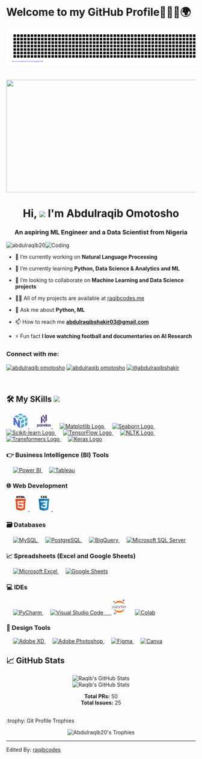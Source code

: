 # Welcome to my GitHub Profile<span style="animation: slideIn 1s ease infinite; display: inline-block;">👨‍💻🚀🌍</span>

![gitartwork](gitartwork.svg)

<h1><img align="center" alt="" width="1000" height="300" src="https://media.giphy.com/media/26tn33aiTi1jkl6H6/giphy.gif"></h1>
<h1 align="center">Hi, <img src="https://media.giphy.com/media/hvRJCLFzcasrR4ia7z/giphy.gif" width="35"> I'm Abdulraqib Omotosho </h1>
<h3 align="center">An aspiring ML Engineer and a Data Scientist from Nigeria</h3>
<img align="right" alt="Coding" width="400" src="https://cdn.dribbble.com/users/1019864/screenshots/3079099/codeloop.gif">

<p align="left"> <img src="https://komarev.com/ghpvc/?username=abdulraqib20&label=Profile%20views&color=0e75b6&style=flat" alt="abdulraqib20" /> </p>

- 🔭 I’m currently working on **Natural Language Processing**

- 🌱 I’m currently learning **Python, Data Science & Analytics and ML**

- 👯 I’m looking to collaborate on **Machine Learning and Data Science projects**

- 👨‍💻 All of my projects are available at [raqibcodes.me](raqibcodes.me)

- 💬 Ask me about **Python, ML**

- 📫 How to reach me **abdulraqibshakir03@gmail.com**

- ⚡ Fun fact **I love watching football and documentaries on AI Research**

<h3 align="left">Connect with me:</h3>
<p align="left">
<a href="https://linkedin.com/in/abdulraqib omotosho" target="blank"><img align="center" src="https://raw.githubusercontent.com/rahuldkjain/github-profile-readme-generator/master/src/images/icons/Social/linked-in-alt.svg" alt="abdulraqib omotosho" height="30" width="40" /></a>
<a href="https://kaggle.com/abdulraqib omotosho" target="blank"><img align="center" src="https://raw.githubusercontent.com/rahuldkjain/github-profile-readme-generator/master/src/images/icons/Social/kaggle.svg" alt="abdulraqib omotosho" height="30" width="40" /></a>
<a href="https://medium.com/@abdulraqibshakir03" target="blank"><img align="center" src="https://raw.githubusercontent.com/rahuldkjain/github-profile-readme-generator/master/src/images/icons/Social/medium.svg" alt="@abdulraqibshakir" height="30" width="40" /></a>
</p> <br>

## 🛠️ My SKills <img src="https://media.giphy.com/media/iY8CRBdQXODJSCERIr/giphy.gif" width="30px">&nbsp; 

<p align="left"> 
  &emsp; 
  <a href="https://numpy.org/" target="_blank"> 
   <img alt="Numpy" src="https://raw.githubusercontent.com/devicons/devicon/master/icons/numpy/numpy-original.svg" width="40" height="40">
  </a>   
  &emsp;
  <a href="https://pandas.pydata.org/" target="_blank">
    <img alt="Pandas" src="https://raw.githubusercontent.com/devicons/devicon/master/icons/pandas/pandas-original-wordmark.svg" width="40" height="40">
  </a> 
  &emsp; 
  <a href="https://matplotlib.org/" target="_blank"> 
   <img alt="Matplotlib Logo" src="https://matplotlib.org/_static/logo2_compressed.svg" width="40" height="40">
  </a>  
  &emsp; 
  <a href="https://seaborn.pydata.org/" target="_blank"> 
   <img alt="Seaborn Logo" src="https://seaborn.pydata.org/_static/logo-wide-lightbg.svg" width="40" height="40">
  </a>
  &emsp; 
  <a href="https://scikit-learn.org/" target="_blank"> 
   <img alt="Scikit-learn Logo" src="https://scikit-learn.org/stable/_static/scikit-learn-logo-small.png" width="40" height="40">
  </a>
  &emsp;
  <a href="https://www.tensorflow.org/" target="_blank"> 
   <img alt="TensorFlow Logo" src="https://www.tensorflow.org/images/tf_logo_social.png" width="40" height="40">
  </a>
  &emsp;
  <a href="https://www.nltk.org/" target="_blank"> 
   <img alt="NLTK Logo" src="https://www.nltk.org/images/nltk.png" width="40" height="40">
  </a>
  &emsp;
  <a href="https://huggingface.co/transformers/" target="_blank"> 
   <img alt="Transformers Logo" src="https://huggingface.co/front/assets/huggingface_logo.svg" width="40" height="40">
  </a>
  &emsp;
  <a href="https://keras.io/" target="_blank"> 
   <img alt="Keras Logo" src="https://upload.wikimedia.org/wikipedia/commons/thumb/a/ae/Keras_logo.svg/1200px-Keras_logo.svg.png" width="40" height="40">
  </a>
</p>

### 👉 Business Intelligence (BI) Tools
<p align="left">
  &emsp;
  <a href="https://powerbi.microsoft.com/" target="_blank" rel="noreferrer">
    <img src="https://www.vectorlogo.zone/logos/microsoft_powerbi/microsoft_powerbi-icon.svg" alt="Power BI" width="40" height="40"/>
  </a>
  &emsp;
  <a href="https://www.tableau.com/" target="_blank" rel="noreferrer">
    <img src="https://www.vectorlogo.zone/logos/tableau/tableau-icon.svg" alt="Tableau" width="40" height="40"/>
  </a>
</p>

### 🌐 Web Development
<p align="left">
  &emsp;
  <a href="https://developer.mozilla.org/en-US/docs/Web/HTML" target="_blank">
    <img alt="HTML5" src="https://raw.githubusercontent.com/devicons/devicon/master/icons/html5/html5-original-wordmark.svg" width="40" height="40">
  </a>
  &emsp;
  <a href="https://developer.mozilla.org/en-US/docs/Web/CSS" target="_blank">
    <img alt="CSS3" src="https://raw.githubusercontent.com/devicons/devicon/master/icons/css3/css3-original-wordmark.svg" width="40" height="40">
  </a>
  &emsp;
</p>

### 🗃️ Databases
<p align="left">
  &emsp;
  <a href="https://www.mysql.com/" target="_blank" rel="noreferrer">
    <img src="https://www.vectorlogo.zone/logos/mysql/mysql-official.svg" alt="MySQL" width="40" height="40"/>
  </a>
  &emsp;
  <a href="https://www.postgresql.org/" target="_blank" rel="noreferrer">
    <img src="https://www.vectorlogo.zone/logos/postgresql/postgresql-icon.svg" alt="PostgreSQL" width="40" height="40"/>
  </a>
  &emsp;
  <a href="https://cloud.google.com/bigquery/" target="_blank" rel="noreferrer">
    <img src="https://www.vectorlogo.zone/logos/google_cloud/google_cloud-icon.svg" alt="BigQuery" width="40" height="40"/>
  </a>
  &emsp;
  <a href="https://www.microsoft.com/en-us/sql-server" target="_blank" rel="noreferrer">
    <img src="https://www.vectorlogo.zone/logos/microsoft_sql_server/microsoft_sql_server-icon.svg" alt="Microsoft SQL Server" width="40" height="40"/>
  </a>
</p>

### 📈 Spreadsheets (Excel and Google Sheets)
<p align="left">
  &emsp;
  <a href="https://www.microsoft.com/en-us/microsoft-365/excel" target="_blank" rel="noreferrer">
    <img src="https://www.vectorlogo.zone/logos/microsoft_excel/microsoft_excel-icon.svg" alt="Microsoft Excel" width="40" height="40"/>
  </a>
  &emsp;
  <a href="https://www.google.com/sheets/about/" target="_blank" rel="noreferrer">
    <img src="https://www.vectorlogo.zone/logos/google_sheets/google_sheets-icon.svg" alt="Google Sheets" width="40" height="40"/>
  </a>
</p>

### 💻 IDEs
<p align="left">
  &emsp;
  <a href="https://www.jetbrains.com/pycharm/" target="_blank" rel="noreferrer">
    <img src="https://upload.wikimedia.org/wikipedia/commons/thumb/1/1d/PyCharm_Icon.svg/1200px-PyCharm_Icon.svg.png" alt="PyCharm" width="40" height="40"/>
  </a>
  &emsp;
  <a href="https://code.visualstudio.com/" target="_blank" rel="noreferrer">
    <img src="https://upload.wikimedia.org/wikipedia/commons/thumb/9/9a/Visual_Studio_Code_1.35_icon.svg/2048px-Visual_Studio_Code_1.35_icon.svg.png" alt="Visual Studio Code" width="40" height="40"/>
   &emsp;
    <a href="#"><img src="https://raw.githubusercontent.com/devicons/devicon/master/icons/jupyter/jupyter-original-wordmark.svg" width="40" height="40" alt="Jupyter"></a>
	&emsp;	
    <a href="#"><img alt="Colab" src="https://img.shields.io/badge/Colab-00b56a.svg?logo=google-colab&logoColor=white"></a>
  </a>
</p>

### 🎨 Design Tools
<p align="left">
  &emsp;
  <a href="https://www.adobe.com/products/xd.html" target="_blank" rel="noreferrer">
    <img src="https://cdn.worldvectorlogo.com/logos/adobe-xd.svg" alt="Adobe XD" width="40" height="40"/>
  </a>
  &emsp;
  <a href="https://www.adobe.com/products/photoshop.html" target="_blank" rel="noreferrer">
    <img src="https://cdn.worldvectorlogo.com/logos/photoshop-cc.svg" alt="Adobe Photoshop" width="40" height="40"/>
  </a>
  &emsp;
  <a href="https://www.figma.com/" target="_blank" rel="noreferrer">
    <img src="https://www.vectorlogo.zone/logos/figma/figma-icon.svg" alt="Figma" width="40" height="40"/>
  </a>
  &emsp;
  <a href="https://www.canva.com/" target="_blank" rel="noreferrer">
    <img src="https://www.vectorlogo.zone/logos/canva/canva-icon.svg" alt="Canva" width="40" height="40"/>
  </a>
</p>

## 📈 GitHub Stats
<p align="center">
  <img alt="Raqib's GitHub Stats" src="https://github-readme-stats.vercel.app/api?username=Abdulraqib20&show_icons=true&count_private=true&theme=algolia&hide=contribs" />
  <br/>
  <img alt="Raqib's GitHub Stats" src="https://github-readme-streak-stats.herokuapp.com/?user=Abdulraqib20&theme=algolia" />
</p>
<p align="center">
  <b>Total PRs:</b> 50<br/>
  <b>Total Issues:</b> 25<br/>
</p>
<br/>
:trophy: Git Profile Trophies

<p align="center">
  <img src="https://github-profile-trophy.vercel.app/?username=Abdulraqib20&theme=algolia" alt="Abdulraqib20's Trophies" />
</p>

-----
Edited By: [raqibcodes](https://github.com/Abdulraqib20)
